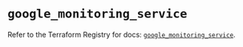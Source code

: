 # `google_monitoring_service`

Refer to the Terraform Registry for docs: [`google_monitoring_service`](https://registry.terraform.io/providers/hashicorp/google-beta/6.41.0/docs/resources/google_monitoring_service).
